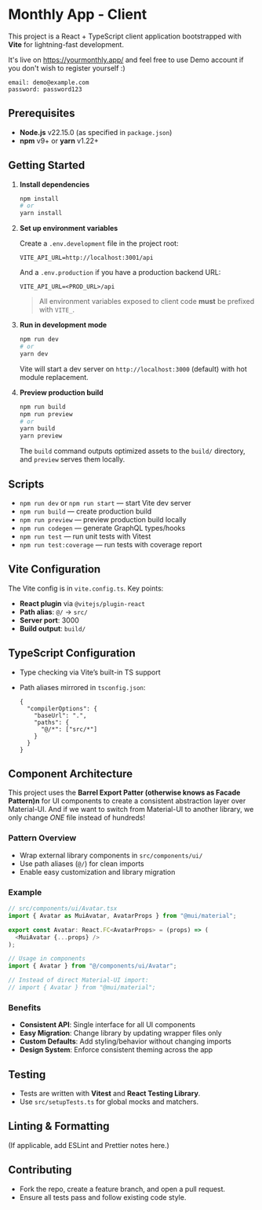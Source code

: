 # Monthly App - Client

This project is a React + TypeScript client application bootstrapped with **Vite** for lightning-fast development.

It's live on https://yourmonthly.app/ and feel free to use Demo account if you don't wish to register yourself :)
```
email: demo@example.com
password: password123
```

## Prerequisites

* **Node.js** v22.15.0 (as specified in `package.json`)
* **npm** v9+ or **yarn** v1.22+

## Getting Started

1. **Install dependencies**

   ```bash
   npm install
   # or
   yarn install
   ```

2. **Set up environment variables**

   Create a `.env.development` file in the project root:

   ```env
   VITE_API_URL=http://localhost:3001/api
   ```

   And a `.env.production` if you have a production backend URL:

   ```env
   VITE_API_URL=<PROD_URL>/api
   ```

   > All environment variables exposed to client code **must** be prefixed with `VITE_`.

3. **Run in development mode**

   ```bash
   npm run dev
   # or
   yarn dev
   ```

   Vite will start a dev server on `http://localhost:3000` (default) with hot module replacement.

4. **Preview production build**

   ```bash
   npm run build
   npm run preview
   # or
   yarn build
   yarn preview
   ```

   The `build` command outputs optimized assets to the `build/` directory, and `preview` serves them locally.

## Scripts

* `npm run dev` or `npm run start` — start Vite dev server
* `npm run build` — create production build
* `npm run preview` — preview production build locally
* `npm run codegen` — generate GraphQL types/hooks
* `npm run test` — run unit tests with Vitest
* `npm run test:coverage` — run tests with coverage report

## Vite Configuration

The Vite config is in `vite.config.ts`. Key points:

* **React plugin** via `@vitejs/plugin-react`
* **Path alias**: `@/` → `src/`
* **Server port**: 3000
* **Build output**: `build/`

## TypeScript Configuration

* Type checking via Vite’s built-in TS support
* Path aliases mirrored in `tsconfig.json`:

  ```jsonc
  {
    "compilerOptions": {
      "baseUrl": ".",
      "paths": {
        "@/*": ["src/*"]
      }
    }
  }
  ```

## Component Architecture

This project uses the **Barrel Export Patter (otherwise knows as Facade Pattern)n** for UI components to create a consistent abstraction layer over Material-UI. And if we want to switch from Material-UI to another library, we only change *ONE* file instead of hundreds!

### Pattern Overview
- Wrap external library components in `src/components/ui/`
- Use path aliases (`@/`) for clean imports
- Enable easy customization and library migration

### Example

```typescript
// src/components/ui/Avatar.tsx
import { Avatar as MuiAvatar, AvatarProps } from "@mui/material";

export const Avatar: React.FC<AvatarProps> = (props) => (
  <MuiAvatar {...props} />
);
```

```typescript
// Usage in components
import { Avatar } from "@/components/ui/Avatar";

// Instead of direct Material-UI import:
// import { Avatar } from "@mui/material";
```

### Benefits
- **Consistent API**: Single interface for all UI components
- **Easy Migration**: Change library by updating wrapper files only
- **Custom Defaults**: Add styling/behavior without changing imports
- **Design System**: Enforce consistent theming across the app

## Testing

* Tests are written with **Vitest** and **React Testing Library**.
* Use `src/setupTests.ts` for global mocks and matchers.

## Linting & Formatting

(If applicable, add ESLint and Prettier notes here.)

## Contributing

* Fork the repo, create a feature branch, and open a pull request.
* Ensure all tests pass and follow existing code style.

